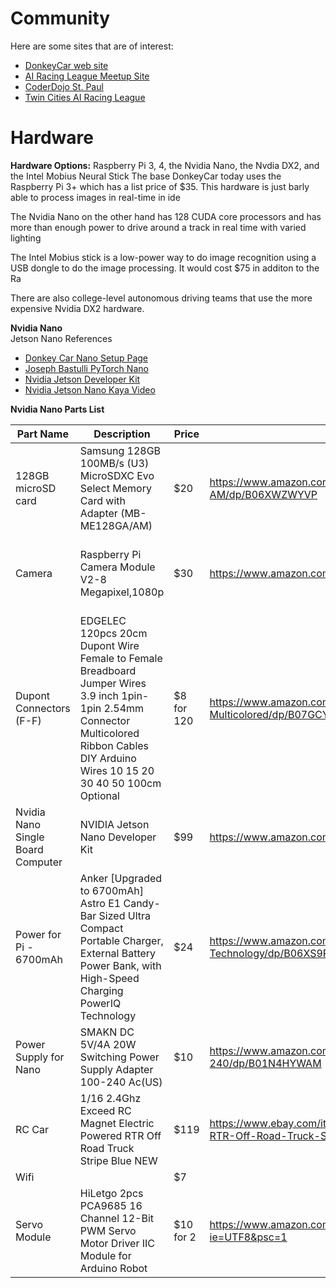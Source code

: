 # Community
Here are some sites that are of interest:

* [DonkeyCar web site](http://donkeycar.com)
* [AI Racing League Meetup Site](https://www.meetup.com/Artificial-Intelligent-Racing-League/)
* [CoderDojo St. Paul](https://wiki.coderdojosaintpaul.org/wiki/Main_Page)
* [Twin Cities AI Racing League](https://www.meetup.com/Artificial-Intelligent-Racing-League/)

# Hardware
**Hardware Options:** Raspberry Pi 3, 4, the Nvidia Nano, the Nvdia DX2, and the Intel Mobius Neural Stick
The base DonkeyCar today uses the Raspberry Pi 3+ which has a list price of $35.  This hardware is just barly able to process images in real-time in ide

The Nvidia Nano on the other hand has 128 CUDA core processors and has more than enough power to drive around a track in real time with varied lighting

The Intel Mobius stick is a low-power way to do image recognition using a USB dongle to do the image processing.  It would cost $75 in additon to the Ra

There are also college-level autonomous driving teams that use the more expensive Nvidia DX2 hardware.

**Nvidia Nano**<br />
Jetson Nano References
* [Donkey Car Nano Setup Page](https://docs.donkeycar.com/guide/robot_sbc/setup_jetson_nano/)
* [Joseph Bastulli PyTorch Nano](https://github.com/bastulli/AutoCarJetsonNano)
* [Nvidia Jetson Developer Kit](https://developer.nvidia.com/embedded/jetson-nano-developer-kit)
* [Nvidia Jetson Nano Kaya Video](https://www.youtube.com/watch?v=X3qGDYie1_I)

**Nvidia Nano Parts List**


| Part Name                         | Description                                                                                                                                                                                | Price      | Link                                                                                                                   | Note                                                                         |
|-----------------------------------|--------------------------------------------------------------------------------------------------------------------------------------------------------------------------------------------|------------|------------------------------------------------------------------------------------------------------------------------|------------------------------------------------------------------------------|
| 128GB microSD card                | Samsung 128GB 100MB/s (U3) MicroSDXC Evo Select Memory Card with Adapter (MB-ME128GA/AM)                                                                                                   | $20        | https://www.amazon.com/Samsung-MicroSD-Adapter-MB-ME128GA-AM/dp/B06XWZWYVP                                             | MicroCenter in St. Louis Park has these for about 1/2 the prices             |
| Camera                            | Raspberry Pi Camera Module V2-8 Megapixel,1080p                                                                                                                                            | $30        | https://www.amazon.com/Raspberry-Pi-Camera-Module-Megapixel/dp/B01ER2SKFS                                              | MUST be Module V2. The V1 will NOT work with the Nano.                       |
| Dupont Connectors (F-F)           | EDGELEC 120pcs 20cm Dupont Wire Female to Female Breadboard Jumper Wires 3.9 inch 1pin-1pin 2.54mm Connector Multicolored Ribbon Cables DIY Arduino Wires 10 15 20 30 40 50 100cm Optional | $8 for 120 | https://www.amazon.com/EDGELEC-Breadboard-1pin-1pin-Connector-Multicolored/dp/B07GCY6CH7                               | Only need one of these                                                       |
| Nvidia Nano Single Board Computer | NVIDIA Jetson Nano Developer Kit                                                                                                                                                           | $99        | https://www.amazon.com/NVIDIA-Jetson-Nano-Developer-Kit/dp/B07PZHBDKT                                                  | Ships in two days                                                            |
| Power for Pi - 6700mAh            | Anker [Upgraded to 6700mAh] Astro E1 Candy-Bar Sized Ultra Compact Portable Charger, External Battery Power Bank, with High-Speed Charging PowerIQ Technology                              | $24        | https://www.amazon.com/Anker-Upgraded-Candy-Bar-High-Speed-Technology/dp/B06XS9RMWS                                    | I like this one but there are other variations. Some are rated at 10,000 mAh |
| Power Supply for Nano             | SMAKN DC 5V/4A 20W Switching Power Supply Adapter 100-240 Ac(US)                                                                                                                           | $10        | https://www.amazon.com/SMAKN-Switching-Supply-Adapter-100-240/dp/B01N4HYWAM                                            | Note that this is a 4A 12V power supply.                                     |
| RC Car                            | 1/16 2.4Ghz Exceed RC Magnet Electric Powered RTR Off Road Truck Stripe Blue NEW                                                                                                           | $119       | https://www.ebay.com/itm/1-16-2-4Ghz-Exceed-RC-Magnet-Electric-Powered-RTR-Off-Road-Truck-Stripe-Blue-NEW/223337258165 | E-Bay                                                                        |
| Wifi                              |                                                                                                                                                                                            | $7         |                                                                                                                        |                                                                              |
| Servo Module                      | HiLetgo 2pcs PCA9685 16 Channel 12-Bit PWM Servo Motor Driver IIC Module for Arduino Robot                                                                                                 | $10 for 2  | https://www.amazon.com/gp/product/B07BRS249H/ref=ppx_yo_dt_b_asin_title_o00_s00?ie=UTF8&psc=1                          | Note the quantity is 2                                                       |

